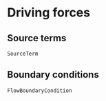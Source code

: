 # Driving forces

## Source terms

```@docs
SourceTerm
```

## Boundary conditions

```@docs
FlowBoundaryCondition
```
